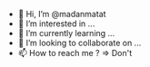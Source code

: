 - 👋 Hi, I’m @madanmatat
- 👀 I’m interested in ...
- 🌱 I’m currently learning ...
- 💞️ I’m looking to collaborate on ...
- 📫 How to reach me ? => Don't

<!---
madanmatat/madanmatat is a ✨ special ✨ repository because its `README.md` (this file) appears on your GitHub profile.
You can click the Preview link to take a look at your changes.
--->
